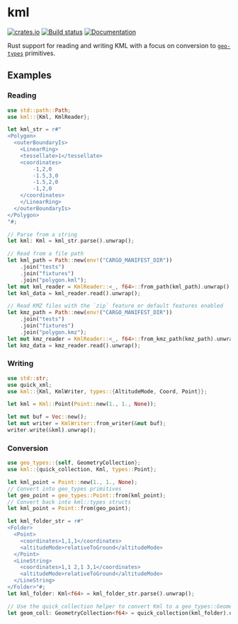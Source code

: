 # kml

[![crates.io](https://img.shields.io/crates/v/kml.svg)](https://crates.io/crates/kml)
[![Build status](https://github.com/pjsier/kml/workflows/CI/badge.svg)](https://github.com/pjsier/kml/actions?query=workflow%3ACI)
[![Documentation](https://docs.rs/kml/badge.svg)](https://docs.rs/kml)

Rust support for reading and writing KML with a focus on conversion to [`geo-types`](https://github.com/georust/geo) primitives.

## Examples

### Reading

```rust
use std::path::Path;
use kml::{Kml, KmlReader};

let kml_str = r#"
<Polygon>
  <outerBoundaryIs>
    <LinearRing>
    <tessellate>1</tessellate>
    <coordinates>
        -1,2,0
        -1.5,3,0
        -1.5,2,0
        -1,2,0
    </coordinates>
    </LinearRing>
  </outerBoundaryIs>
</Polygon>
"#;

// Parse from a string
let kml: Kml = kml_str.parse().unwrap();

// Read from a file path
let kml_path = Path::new(env!("CARGO_MANIFEST_DIR"))
    .join("tests")
    .join("fixtures")
    .join("polygon.kml");
let mut kml_reader = KmlReader::<_, f64>::from_path(kml_path).unwrap();
let kml_data = kml_reader.read().unwrap();

// Read KMZ files with the `zip` feature or default features enabled
let kmz_path = Path::new(env!("CARGO_MANIFEST_DIR"))
    .join("tests")
    .join("fixtures")
    .join("polygon.kmz");
let mut kmz_reader = KmlReader::<_, f64>::from_kmz_path(kmz_path).unwrap();
let kmz_data = kmz_reader.read().unwrap();
```

### Writing

```rust
use std::str;
use quick_xml;
use kml::{Kml, KmlWriter, types::{AltitudeMode, Coord, Point}};

let kml = Kml::Point(Point::new(1., 1., None));

let mut buf = Vec::new();
let mut writer = KmlWriter::from_writer(&mut buf);
writer.write(&kml).unwrap();
```

### Conversion

```rust
use geo_types::{self, GeometryCollection};
use kml::{quick_collection, Kml, types::Point};

let kml_point = Point::new(1., 1., None);
// Convert into geo_types primitives
let geo_point = geo_types::Point::from(kml_point);
// Convert back into kml::types structs
let kml_point = Point::from(geo_point);

let kml_folder_str = r#"
<Folder>
  <Point>
    <coordinates>1,1,1</coordinates>
    <altitudeMode>relativeToGround</altitudeMode>
  </Point>
  <LineString>
    <coordinates>1,1 2,1 3,1</coordinates>
    <altitudeMode>relativeToGround</altitudeMode>
  </LineString>
</Folder>"#;
let kml_folder: Kml<f64> = kml_folder_str.parse().unwrap();

// Use the quick_collection helper to convert Kml to a geo_types::GeometryCollection
let geom_coll: GeometryCollection<f64> = quick_collection(kml_folder).unwrap();
```
